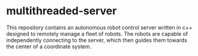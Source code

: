 # multithreaded-server
This repository contains an autonomous robot control server written in c++ designed to remotely manage a fleet of robots. The robots are capable of independently connecting to the server, which then guides them towards the center of a coordinate system.
